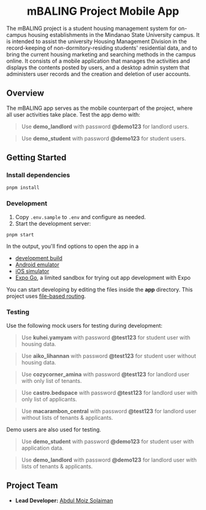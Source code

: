 <h1 align="center">mBALING Project Mobile App</h1>

The mBALING project is a student housing management system for on-campus housing establishments in the Mindanao State University campus. It is intended to assist the university Housing Management Division in the record-keeping of non-dormitory-residing students' residential data, and to bring the current housing marketing and searching methods in the campus online. It consists of a mobile application that manages the activities and displays the contents posted by users, and a desktop admin system that administers user records and the creation and deletion of user accounts.

## Overview

The mBALING app serves as the mobile counterpart of the project, where all user activities take place. Test the app demo with:

> Use **demo_landlord** with password **@demo123** for landlord users.

> Use **demo_student** with password **@demo123** for student users.

## Getting Started

### Install dependencies

```sh
pnpm install
```

### Development

1. Copy `.env.sample` to `.env` and configure as needed.
2. Start the development server:

```sh
pnpm start
```

In the output, you'll find options to open the app in a

- [development build](https://docs.expo.dev/develop/development-builds/introduction/)
- [Android emulator](https://docs.expo.dev/workflow/android-studio-emulator/)
- [iOS simulator](https://docs.expo.dev/workflow/ios-simulator/)
- [Expo Go](https://expo.dev/go), a limited sandbox for trying out app development with Expo

You can start developing by editing the files inside the **app** directory. This project uses [file-based routing](https://docs.expo.dev/router/introduction).

### Testing

Use the following mock users for testing during development:

> Use **kuhei.yamyam** with password **@test123** for student user with housing data.

> Use **aiko_lihannan** with password **@test123** for student user without housing data.

> Use **cozycorner_amina** with password **@test123** for landlord user with only list of tenants.

> Use **castro.bedspace** with password **@test123** for landlord user with only list of applicants.

> Use **macarambon_central** with password **@test123** for landlord user without lists of tenants & applicants.

Demo users are also used for testing.

> Use **demo_student** with password **@demo123** for student user with application data.

> Use **demo_landlord** with password **@demo123** for landlord user with lists of tenants & applicants.

## Project Team

- **Lead Developer:** [Abdul Moiz Solaiman](https://www.linkedin.com/in/amsolaiman/)
